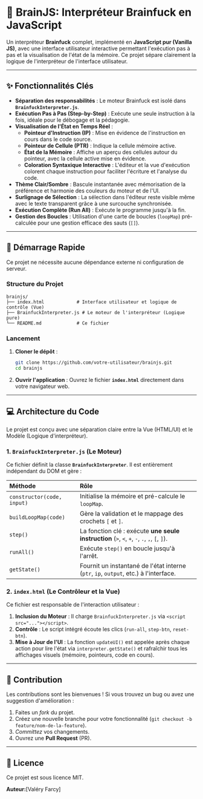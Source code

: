 # 🧠 BrainJS: Interpréteur Brainfuck en JavaScript

Un interpréteur **Brainfuck** complet, implémenté en **JavaScript pur (Vanilla JS)**, avec une interface utilisateur interactive permettant l'exécution pas à pas et la visualisation de l'état de la mémoire. Ce projet sépare clairement la logique de l'interpréteur de l'interface utilisateur.

-----

## ✨ Fonctionnalités Clés

  * **Séparation des responsabilités** : Le moteur Brainfuck est isolé dans **`BrainfuckInterpreter.js`**.
  * **Exécution Pas à Pas (Step-by-Step)** : Exécute une seule instruction à la fois, idéale pour le débogage et la pédagogie.
  * **Visualisation de l'État en Temps Réel** :
      * **Pointeur d'Instruction (IP)** : Mise en évidence de l'instruction en cours dans le code source.
      * **Pointeur de Cellule (PTR)** : Indique la cellule mémoire active.
      * **État de la Mémoire** : Affiche un aperçu des cellules autour du pointeur, avec la cellule active mise en évidence.
    * **Coloration Syntaxique Interactive** : L'éditeur et la vue d'exécution colorent chaque instruction pour faciliter l'écriture et l'analyse du code.
  * **Thème Clair/Sombre** : Bascule instantanée avec mémorisation de la préférence et harmonie des couleurs du moteur et de l'UI.
  * **Surlignage de Sélection** : La sélection dans l'éditeur reste visible même avec le texte transparent grâce à une surcouche synchronisée.
  * **Exécution Complète (Run All)** : Exécute le programme jusqu'à la fin.
  * **Gestion des Boucles** : Utilisation d'une carte de boucles (`loopMap`) pré-calculée pour une gestion efficace des sauts (`[]`).

-----

## 🚀 Démarrage Rapide

Ce projet ne nécessite aucune dépendance externe ni configuration de serveur.

### Structure du Projet

```
brainjs/
├── index.html            # Interface utilisateur et logique de contrôle (Vue)
├── BrainfuckInterpreter.js # Le moteur de l'interpréteur (Logique pure)
└── README.md             # Ce fichier
```

### Lancement

1.  **Cloner le dépôt** :
    ```bash
    git clone https://github.com/votre-utilisateur/brainjs.git
    cd brainjs
    ```
2.  **Ouvrir l'application** :
    Ouvrez le fichier **`index.html`** directement dans votre navigateur web.

-----

## 💻 Architecture du Code

Le projet est conçu avec une séparation claire entre la Vue (HTML/UI) et le Modèle (Logique d'interpréteur).

### 1\. `BrainfuckInterpreter.js` (Le Moteur)

Ce fichier définit la classe **`BrainfuckInterpreter`**. Il est entièrement indépendant du DOM et gère :

| Méthode | Rôle |
| :--- | :--- |
| `constructor(code, input)` | Initialise la mémoire et pré-calcule le `loopMap`. |
| `buildLoopMap(code)` | Gère la validation et le mappage des crochets `[` et `]`. |
| `step()` | La fonction clé : exécute **une seule instruction** (`>`, `<`, `+`, `-`, `.`, `,`, `[`, `]`). |
| `runAll()` | Exécute `step()` en boucle jusqu'à l'arrêt. |
| `getState()` | Fournit un instantané de l'état interne (`ptr`, `ip`, `output`, etc.) à l'interface. |

### 2\. `index.html` (Le Contrôleur et la Vue)

Ce fichier est responsable de l'interaction utilisateur :

1.  **Inclusion du Moteur** : Il charge `BrainfuckInterpreter.js` via `<script src="..."></script>`.
2.  **Contrôle** : Le script intégré écoute les clics (`run-all`, `step-btn`, `reset-btn`).
3.  **Mise à Jour de l'UI** : La fonction `updateUI()` est appelée après chaque action pour lire l'état via `interpreter.getState()` et rafraîchir tous les affichages visuels (mémoire, pointeurs, code en cours).

-----

## 🤝 Contribution

Les contributions sont les bienvenues \! Si vous trouvez un bug ou avez une suggestion d'amélioration :

1.  Faites un *fork* du projet.
2.  Créez une nouvelle branche pour votre fonctionnalité (`git checkout -b feature/nom-de-la-feature`).
3.  *Committez* vos changements.
4.  Ouvrez une **Pull Request** (PR).

-----

## 📜 Licence

Ce projet est sous licence MIT.

**Auteur:**[Valéry Farcy]
